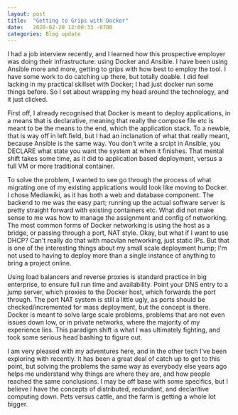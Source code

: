 ```yaml
---
layout: post
title:  "Getting to Grips with Docker"
date:   2020-02-20 12:00:33 -0700
categories: Blog update 
---
```


I had a job interview recently, and I learned how this prospective employer was doing their infrastructure: using Docker and Ansible. I have been using Ansible more and more, getting to grips with how best to employ the tool. I have some work to do catching up there, but totally doable. I did feel lacking in my practical skillset with Docker; I had just docker run some things before. So I set about wrapping my head around the technology, and it just clicked. 

First off, I already recognised that Docker is meant to deploy applications, in a means that is declarative, meaning that really the compose file etc is meant to be the means to the end, which the application stack. To a newbie, that is way off in left field, but I had an inclanation of what that really meant, because Ansible is the same way. You don't write a srcipt in Ansible, you DECLARE what state you want the system at when it finishes. That mental shift takes some time, as it did to application based deployment, versus a full VM or more traditional container. 

To solve the problem, I wanted to see go through the process of what migrating one of my existing applications would look like moving to Docker. I chose Mediawiki, as it has both a web and database component. The backend to me was the easy part; running up the actual software server is pretty straight forward with existing containers etc. What did not make sense to me was how to manage the assignment and config of networking. The most common forms of Docker networking is using the host as a bridge, or passing through a port, NAT style. Okay, but what if I want to use DHCP? Can't really do that with macvlan networking, just static IPs. But that is one of the interesting things about my small scale deployment hump; I'm not used to having to deploy more than a single instance of anything to bring a project online. 

Using load balancers and reverse proxies is standard practice in big enterprise, to ensure full run time and availability. Point your DNS entry to a jump server, which proxies to the Docker host, which forwards the port through. The port NAT system is still a little ugly, as ports should be checked/incremented for mass deployment, but the concept is there. Docker is meant to solve large scale problems, problems that are not even issues down low, or in private networks, where the majority of my experience lies. This paradigm shift is what I was ultimately fighting, and took some serious head bashing to figure out. 

I am very pleased with my adventures here, and in the other tech I've been exploring with recently. It has been a great deal of catch up to get to this point, but solving the problems the same way as everybody else years ago helps me understand why things are where they are, and how people reached the same conclusions. I may be off base with some specifics, but I believe I have the concepts of distributed, redundant, and declaritive computing down. Pets versus cattle, and the farm is getting a whole lot bigger. 
